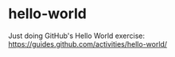 # hello-world
Just doing GitHub's Hello World exercise: https://guides.github.com/activities/hello-world/
